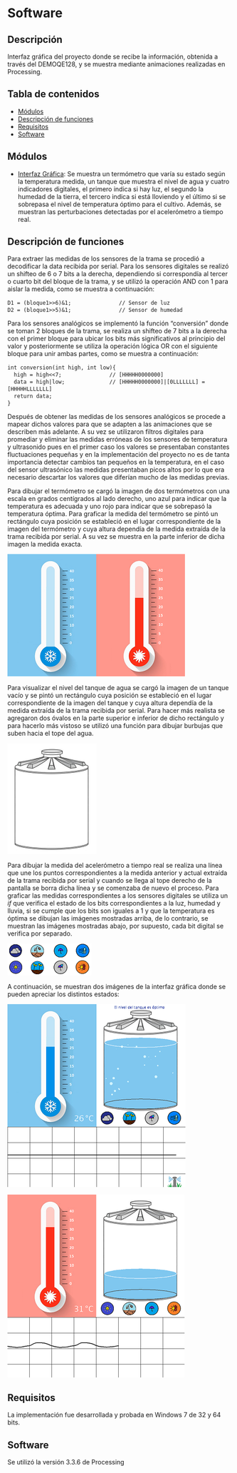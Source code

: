 # Software

## Descripción 
Interfaz gráfica del proyecto donde se recibe la información, obtenida a través del DEMOQE128, y se muestra mediante animaciones realizadas en Processing. 

## Tabla de contenidos
- [Módulos](#módulos)
- [Descripción de funciones](#descripción-de-funciones)
- [Requisitos](#requisitos)
- [Software](#software)

## Módulos

- [Interfaz Gráfica](https://github.com/geralbarreto/Greenhouse_Project/blob/master/Software/Interfaz_grafica_final.pde): Se muestra un termómetro que varía su estado según la temperatura medida, un tanque que muestra el nivel de agua y cuatro indicadores digitales, el primero indica si hay luz, el segundo la humedad de la tierra, el tercero indica si está lloviendo y el último si se sobrepasa el nivel de temperatura óptimo para el cultivo. Además, se muestran las perturbaciones detectadas por el acelerómetro a tiempo real.

## Descripción de funciones

Para extraer las medidas de los sensores de la trama se procedió a decodificar la data recibida por serial. Para los sensores digitales se realizó un shifteo de 6 o 7 bits a la derecha, dependiendo si correspondía al tercer o cuarto bit del bloque de la trama, y se utilizó la operación AND con 1 para aislar la medida, como se muestra a continuación:

    D1 = (bloque1>>6)&1;               // Sensor de luz
    D2 = (bloque1>>5)&1;               // Sensor de humedad

Para los sensores analógicos se implementó la función “conversión” donde se toman 2 bloques de la trama, se realiza un shifteo de 7 bits a la derecha con el primer bloque para ubicar los bits más significativos al principio del valor y posteriormente se utiliza la operación lógica OR con el siguiente bloque para unir ambas partes, como se muestra a continuación:

    int conversion(int high, int low){
      high = high<<7;               // [HHHHH0000000]
      data = high|low;              // [HHHHH0000000]|[0LLLLLLL] = [HHHHHLLLLLLL]
      return data;
    }

Después de obtener las medidas de los sensores analógicos se procede a mapear dichos valores para que se adapten a las animaciones que se describen más adelante. A su vez se utilizaron filtros digitales para promediar y eliminar las medidas erróneas de los sensores de temperatura y ultrasonido pues en el primer caso los valores se presentaban constantes fluctuaciones pequeñas y en la implementación del proyecto no es de tanta importancia detectar cambios tan pequeños en la temperatura, en el caso del sensor ultrasónico las medidas presentaban picos altos por lo que era necesario descartar los valores que diferían mucho de las medidas previas.

Para dibujar el termómetro se cargó la imagen de dos termómetros con una escala en grados centígrados al lado derecho, uno azul para indicar que la temperatura es adecuada y uno rojo para indicar que se sobrepasó la temperatura óptima. Para graficar la medida del termómetro se pintó un rectángulo cuya posición se estableció en el lugar correspondiente de la imagen del termómetro y cuya altura dependía de la medida extraída de la trama recibida por serial. A su vez se muestra en la parte inferior de dicha imagen la medida exacta.

![termometros](https://github.com/geraldinebc/greenhouse_project/blob/master/Software/termometros.png)

Para visualizar el nivel del tanque de agua se cargó la imagen de un tanque vacío y se pintó un rectángulo cuya posición se estableció en el lugar correspondiente de la imagen del tanque y cuya altura dependía de la medida extraída de la trama recibida por serial. Para hacer más realista se agregaron dos óvalos en la parte superior e inferior de dicho rectángulo y para hacerlo más vistoso se utilizó una función para dibujar burbujas que suben hacia el tope del agua.

![tank](https://github.com/geraldinebc/greenhouse_project/blob/master/Software/tank.png)

Para dibujar la medida del acelerómetro a tiempo real se realiza una línea que une los puntos correspondientes a la medida anterior y actual extraída de la trama recibida por serial y cuando se llega al tope derecho de la pantalla se borra dicha línea y se comenzaba de nuevo el proceso. Para graficar las medidas correspondientes a los sensores digitales se utiliza un *if* que verifica el estado de los bits correspondientes a la luz, humedad y lluvia, si se cumple que los bits son iguales a 1 y que la temperatura es óptima se dibujan las imágenes mostradas arriba, de lo contrario, se muestran las imágenes mostradas abajo, por supuesto, cada bit digital se verifica por separado.

![digitales](https://github.com/geraldinebc/greenhouse_project/blob/master/Software/digitales.png)

A continuación, se muestran dos imágenes de la interfaz gráfica donde se pueden apreciar los distintos estados:

![Interfaz_grafica_cold](https://github.com/geraldinebc/greenhouse_project/blob/master/Software/Interfaz_grafica_cold.png)

![Interfaz_grafica_hot](https://github.com/geraldinebc/greenhouse_project/blob/master/Software/Interfaz_grafica_hot.png)

## Requisitos
La implementación fue desarrollada y probada en Windows 7 de 32 y 64 bits.

## Software
Se utilizó la versión 3.3.6 de Processing
